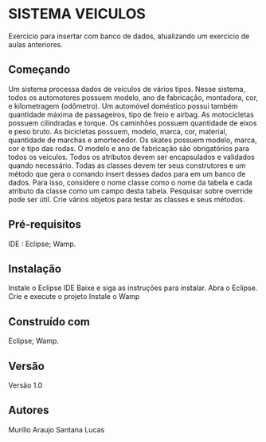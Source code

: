 # SISTEMA VEICULOS
Exercicio para insertar com banco de dados, atualizando um exercicio de aulas anteriores.

## Começando
Um sistema processa dados de veículos de vários tipos. Nesse sistema, todos os automotores possuem modelo, ano de fabricação, montadora, cor, e kilometragem (odômetro). Um automóvel doméstico possui também quantidade máxima de passageiros, tipo de freio e airbag. As motocicletas possuem cilindradas e torque. Os caminhões possuem quantidade de eixos e peso bruto. As bicicletas possuem, modelo, marca, cor, material, quantidade de marchas e amortecedor. Os skates possuem modelo, marca, cor e tipo das rodas. O modelo e ano de fabricação são obrigatórios para todos os veículos.
Todos os atributos devem ser encapsulados e validados quando necessário.
Todas as classes devem ter seus construtores e um método que gera o comando insert desses dados para em um banco de dados.
Para isso, considere o nome classe como o nome da tabela e cada atributo da classe como um campo desta tabela. Pesquisar sobre override pode ser útil.
Crie vários objetos para testar as classes e seus métodos.

## Pré-requisitos
IDE : Eclipse;
Wamp.

## Instalação
Instale o Eclipse IDE 
Baixe e siga as instruções para instalar. 
Abra o Eclipse. 
Crie e execute o projeto
Instale o Wamp

## Construído com
Eclipse;
Wamp.

## Versão
Versão 1.0

## Autores
Murillo Araujo Santana Lucas
